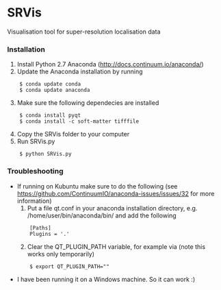 SRVis
=====

Visualisation tool for super-resolution localisation data

### Installation ###
1. Install Python 2.7 Anaconda (http://docs.continuum.io/anaconda/)
2. Update the Anaconda installation by running
```
	$ conda update conda
	$ conda update anaconda
```
3. Make sure the following dependecies are installed
```
	$ conda install pyqt
	$ conda install -c soft-matter tifffile
```
4. Copy the SRVis folder to your computer
5. Run SRVis.py
```
	$ python SRVis.py
```

### Troubleshooting ###
+ If running on Kubuntu make sure to do the following (see https://github.com/ContinuumIO/anaconda-issues/issues/32 for more information)
	1. Put a file qt.conf in your anaconda installation directory, e.g. /home/user/bin/anaconda/bin/ and add the following
	```
		[Paths]
		Plugins = '.'
	```
	2. Clear the QT_PLUGIN_PATH variable, for example via (note this works only temporarily)
	```
		$ export QT_PLUGIN_PATH=""
	```
+ I have been running it on a Windows machine. So it can work :)
	
